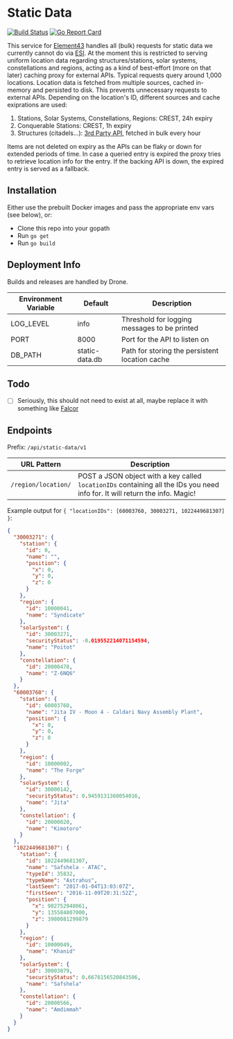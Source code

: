 # Static Data
[![Build Status](https://drone.element-43.com/api/badges/EVE-Tools/static-data/status.svg)](https://drone.element-43.com/EVE-Tools/static-data) [![Go Report Card](https://goreportcard.com/badge/github.com/eve-tools/static-data)](https://goreportcard.com/report/github.com/eve-tools/static-data)

This service for [Element43](https://element-43.com) handles all (bulk) requests for static data we currently cannot do via [ESI](https://esi.tech.ccp.is/latest/). At the moment this is restricted to serving uniform location data regarding structures/stations, solar systems, constellations and regions, acting as a kind of best-effort (more on that later) caching proxy for external APIs. Typical requests query around 1,000 locations. Location data is fetched from multiple sources, cached in-memory and persisted to disk. This prevents unnecessary requests to external APIs. Depending on the location's ID, different sources and cache exiprations are used:

1. Stations, Solar Systems, Constellations, Regions: CREST, 24h expiry
2. Conquerable Stations: CREST, 1h expiry
3. Structures (citadels...): [3rd Party API](https://stop.hammerti.me.uk/citadelhunt/getstarted), fetched in bulk every hour

Items are not deleted on expiry as the APIs can be flaky or down for extended periods of time. In case a queried entry is expired the proxy tries to retrieve location info for the entry. If the backing API is down, the expired entry is served as a fallback.

## Installation
Either use the prebuilt Docker images and pass the appropriate env vars (see below), or:

* Clone this repo into your gopath
* Run `go get`
* Run `go build`


## Deployment Info
Builds and releases are handled by Drone.

Environment Variable | Default | Description
--- | --- | ---
LOG_LEVEL | info | Threshold for logging messages to be printed
PORT | 8000 | Port for the API to listen on
DB_PATH | static-data.db | Path for storing the persistent location cache

## Todo
- [ ] Seriously, this should not need to exist at all, maybe replace it with something like [Falcor](https://github.com/Netflix/falcor)

## Endpoints

Prefix: `/api/static-data/v1`

URL Pattern | Description
--- | ---
`/region/location/` | POST a JSON object with a key called `locationIDs` containing all the IDs you need info for. It will return the info. Magic!

Example output for `{ "locationIDs": [60003760, 30003271, 1022449681307] }`:
```json
{
  "30003271": {
    "station": {
      "id": 0,
      "name": "",
      "position": {
        "x": 0,
        "y": 0,
        "z": 0
      }
    },
    "region": {
      "id": 10000041,
      "name": "Syndicate"
    },
    "solarSystem": {
      "id": 30003271,
      "securityStatus": -0.019552214071154594,
      "name": "Poitot"
    },
    "constellation": {
      "id": 20000478,
      "name": "Z-6NQ6"
    }
  },
  "60003760": {
    "station": {
      "id": 60003760,
      "name": "Jita IV - Moon 4 - Caldari Navy Assembly Plant",
      "position": {
        "x": 0,
        "y": 0,
        "z": 0
      }
    },
    "region": {
      "id": 10000002,
      "name": "The Forge"
    },
    "solarSystem": {
      "id": 30000142,
      "securityStatus": 0.9459131360054016,
      "name": "Jita"
    },
    "constellation": {
      "id": 20000020,
      "name": "Kimotoro"
    }
  },
  "1022449681307": {
    "station": {
      "id": 1022449681307,
      "name": "Safshela - АТАС",
      "typeId": 35832,
      "typeName": "Astrahus",
      "lastSeen": "2017-01-04T13:03:07Z",
      "firstSeen": "2016-11-09T20:31:52Z",
      "position": {
        "x": 982752948061,
        "y": 135584807000,
        "z": 3980081299879
      }
    },
    "region": {
      "id": 10000049,
      "name": "Khanid"
    },
    "solarSystem": {
      "id": 30003879,
      "securityStatus": 0.6676156520843506,
      "name": "Safshela"
    },
    "constellation": {
      "id": 20000566,
      "name": "Amdimmah"
    }
  }
}
```
